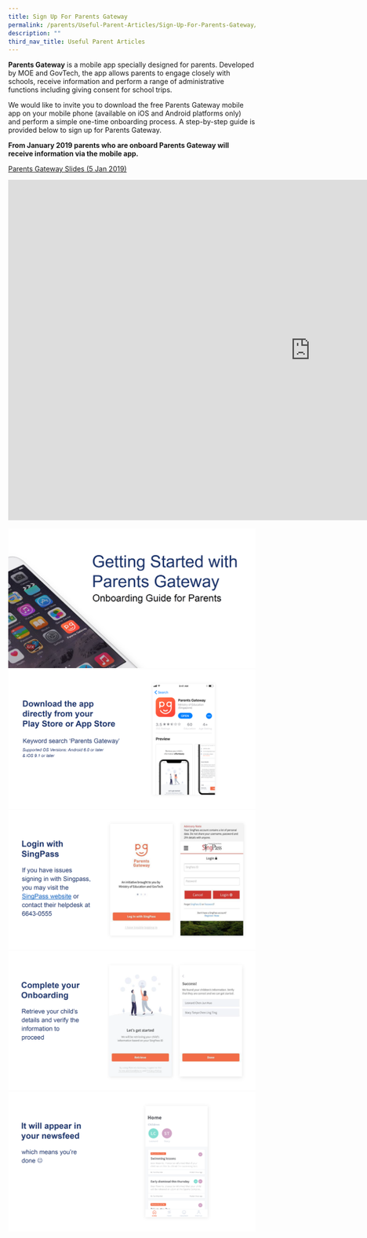 ```yaml
---
title: Sign Up For Parents Gateway
permalink: /parents/Useful-Parent-Articles/Sign-Up-For-Parents-Gateway/
description: ""
third_nav_title: Useful Parent Articles
---
```

**Parents Gateway** is a mobile app specially designed for parents. Developed by MOE and GovTech, the app allows parents to engage closely with schools, receive information and perform a range of administrative functions including giving consent for school trips.

We would like to invite you to download the free Parents Gateway mobile app on your mobile phone (available on iOS and Android platforms only) and perform a simple one-time onboarding process. A step-by-step guide is provided below to sign up for Parents Gateway.

**From January 2019 parents who are onboard Parents Gateway will receive information via the mobile app.**

[Parents Gateway Slides (5 Jan 2019)](/files/SGS-Parents-Gateway-Slides.pdf)

<iframe width="1232" height="693" src="https://www.youtube.com/embed/tW9jwyuovOo" title="Parents Gateway Onboarding video for Parents" frameborder="0" allow="accelerometer; autoplay; clipboard-write; encrypted-media; gyroscope; picture-in-picture; web-share" allowfullscreen></iframe>

![](/images/PG1.png)
![](/images/PG2.png)
![](/images/PG3.png)
![](/images/PG4.png)
![](/images/PG5.png)